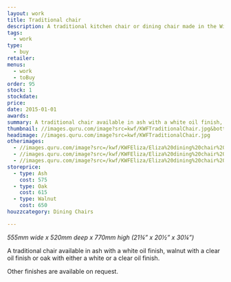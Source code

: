```yaml
---
layout: work
title: Traditional chair
description: A traditional kitchen chair or dining chair made in the Windsor chair style in ash, oak or walnut. It remains light and fresh - a contemporary take on a classic.
tags:
  - work
type:
  - buy
retailer:
menus:
  - work
  - toBuy
order: 95
stock: 1
stockdate:
price:
date: 2015-01-01
awards:
summary: A traditional chair available in ash with a white oil finish, walnut with a clear oil finish or oak with either a white or a clear oil finish.
thumbnail: //images.quru.com/image?src=kwf/KWFTraditionalChair.jpg&bottom=0.80625&top=0.14063&width=170
headimage: //images.quru.com/image?src=kwf/KWFTraditionalChair.jpg
otherimages:
  - //images.quru.com/image?src=/kwf/KWFEliza/Eliza%20dining%20chair%201.jpg&bottom=0.9625&top=0.0625&icc=srgb&strip=0
  - //images.quru.com/image?src=/kwf/KWFEliza/Eliza%20dining%20chair%202.jpg&bottom=0.96563&top=0.1&icc=srgb&strip=0
  - //images.quru.com/image?src=/kwf/KWFEliza/Eliza%20dining%20chair%203.jpg&bottom=0.94375&top=0.09375&icc=srgb&strip=0
storeprice: 
  - type: Ash
    cost: 575
  - type: Oak
    cost: 615
  - type: Walnut
    cost: 650
houzzcategory: Dining Chairs

---
```

_555mm wide x 520mm deep x 770mm high (21&frac34;&rdquo; x 20&frac12;&rdquo; x 30&frac14;&rdquo;)_

A traditional chair available in ash with a white oil finish, walnut with a clear oil finish or oak with either a white or a clear oil finish.

Other finishes are available on request.
